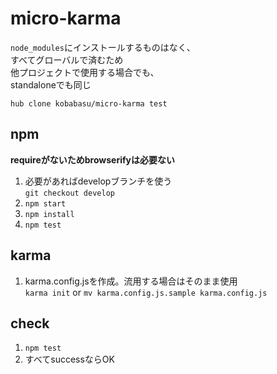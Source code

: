 # micro-karma
`node_modules`にインストールするものはなく、  
すべてグローバルで済むため  
他プロジェクトで使用する場合でも、  
standaloneでも同じ

```
hub clone kobabasu/micro-karma test
```

## npm
**requireがないためbrowserifyは必要ない**

1. 必要があればdevelopブランチを使う  
   `git checkout develop`
1. `npm start`
1. `npm install`
1. `npm test`

## karma
1. karma.config.jsを作成。流用する場合はそのまま使用  
   `karma init` or `mv karma.config.js.sample karma.config.js`

## check
1. `npm test`
1. すべてsuccessならOK
